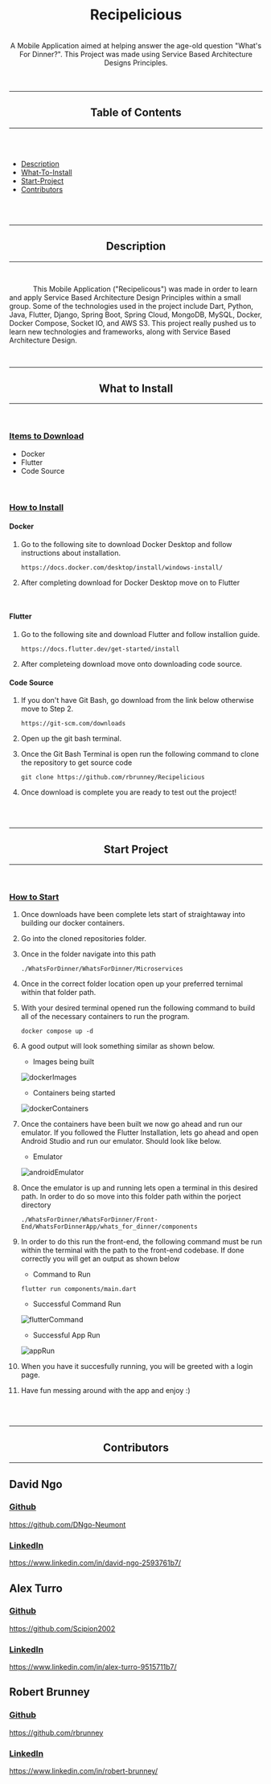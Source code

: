 <div class="mainTitle" align="center">
    
#    Recipelicious

</div>
<br>
<div class="mainDescription" align="center">
    A Mobile Application aimed at helping answer the age-old question "What's For Dinner?". This Project was made using Service Based Architecture Designs Principles.
</div>
<br>
<br>

---

<div align="center">

## Table of Contents

</div>

---

<br>
<br>

- [Description](#description)
- [What-To-Install](#what-to-install)
- [Start-Project](#start-project)
- [Contributors](#contributors)

<br>
<br>

<div class="header" align="center">

---

## Description
---
</div>
<br>

&nbsp; &nbsp; &nbsp; &nbsp; &nbsp; &nbsp;
This Mobile Application ("Recipelicous") was made in order to learn and apply Service Based Architecture Design Principles within a small group. Some of the technologies used in the project include Dart, Python, Java, Flutter, Django, Spring Boot, Spring Cloud, MongoDB, MySQL, Docker, Docker Compose, Socket IO, and AWS S3. This project really pushed us to learn new technologies and frameworks, along with Service Based Architecture Design.

<br>
<div class="header" align="center">

---

## What to Install

---

</div>
<br>

<u>

### Items to Download

</u>

-   Docker
-   Flutter
-   Code Source

<br>
<u>

### How to Install
</u>

#### Docker
1.  Go to the following site to download Docker Desktop and follow instructions about installation.

    ``` 
    https://docs.docker.com/desktop/install/windows-install/ 
    ```

2. After completing download for Docker Desktop move on to Flutter

<br>

#### Flutter
1. Go to the following site and download Flutter and follow installion guide.
    ```
    https://docs.flutter.dev/get-started/install
    ```

2. After completeing download move onto downloading code source.

#### Code Source
1. If you don't have Git Bash, go download from the link below otherwise move to Step 2.

    ```
    https://git-scm.com/downloads
    ```

2. Open up the git bash terminal.
3. Once the Git Bash Terminal is open run the following command to clone the repository to get source code

    ```
    git clone https://github.com/rbrunney/Recipelicious
    ```
4. Once download is complete you are ready to test out the project!

<br>
<br>

<div class="header" align="center">

---

## Start Project

---

</div>
<br>
<u>

### How to Start
</u>

1. Once downloads have been complete lets start of straightaway into building our docker containers.
2. Go into the cloned repositories folder.
3. Once in the folder navigate into this path

    ```
    ./WhatsForDinner/WhatsForDinner/Microservices
    ```

4. Once in the correct folder location open up your preferred ternimal within that folder path.
5. With your desired terminal opened run the following command to build all of the necessary containers to run the program.

    ```
    docker compose up -d
    ```
6. A good output will look something similar as shown below.
    - Images being built

    ![dockerImages](https://github.com/rbrunney/WhatsForDinner/blob/main/WhatsForDinner/readme_imgs/DockerImages.PNG?raw=true)

    - Containers being started

    ![dockerContainers](https://github.com/rbrunney/WhatsForDinner/blob/main/WhatsForDinner/readme_imgs/DockerContainers.PNG?raw=true)

8. Once the containers have been built we now go ahead and run our emulator. If you followed the Flutter Installation, lets go ahead and open Android Studio and run our emulator. Should look like below.

    - Emulator

    ![androidEmulator](https://github.com/rbrunney/WhatsForDinner/blob/main/WhatsForDinner/readme_imgs/Emulator.PNG?raw=true) 

7. Once the emulator is up and running lets open a terminal in this desired path. In order to do so move into this folder path within the porject directory
    ```
    ./WhatsForDinner/WhatsForDinner/Front-End/WhatsForDinnerApp/whats_for_dinner/components
    ```

9. In order to do this run the front-end, the following command must be run within the terminal with the path to the front-end codebase. If done correctly you will get an output as shown below

    - Command to Run

    ```
    flutter run components/main.dart
    ```

    - Successful Command Run

    ![flutterCommand](https://github.com/rbrunney/WhatsForDinner/blob/main/WhatsForDinner/readme_imgs/FlutterRunCMD.PNG?raw=true) 

    - Successful App Run

    ![appRun](https://github.com/rbrunney/WhatsForDinner/blob/main/WhatsForDinner/readme_imgs/FlutterAppRun.PNG?raw=true) 

10. When you have it succesfully running, you will be greeted with a login page.

11. Have fun messing around with the app and enjoy :)
    
<br>
<br>

<div class="header" align="center">

---

## Contributors

---

</div>

## David Ngo

<u>

### Github

https://github.com/DNgo-Neumont
</u>
<u>

### LinkedIn

https://www.linkedin.com/in/david-ngo-2593761b7/
</u>

## Alex Turro

<u>

### Github

https://github.com/Scipion2002
</u>
<u>

### LinkedIn

https://www.linkedin.com/in/alex-turro-9515711b7/
</u>

## Robert Brunney

<u>

### Github

https://github.com/rbrunney
</u>
<u>

### LinkedIn

https://www.linkedin.com/in/robert-brunney/
</u>
